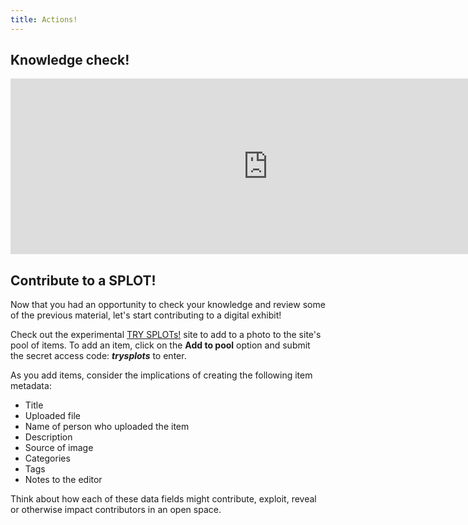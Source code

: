 ```yaml
---
title: Actions!
---
```


## Knowledge check!

<iframe src="https://libstory.ds.lib.uw.edu/h5p/wp-admin/admin-ajax.php?action=h5p_embed&id=3" width="823" height="281" frameborder="0" allowfullscreen="allowfullscreen"></iframe><script src="https://libstory.ds.lib.uw.edu/h5p/wp-content/plugins/h5p/h5p-php-library/js/h5p-resizer.js" charset="UTF-8"></script>

## Contribute to a SPLOT!

Now that you had an opportunity to check your knowledge and review some of the previous material, let's start contributing to a digital exhibit!

Check out the experimental [TRY SPLOTs!](http://libstory.ds.lib.uw.edu/trysplots/) site to add to a photo to the site's pool of items. To add an item, click on the **Add to pool** option and submit the secret access code: ***trysplots*** to enter.

As you add items, consider the implications of creating the following item metadata:

- Title
- Uploaded file
- Name of person who uploaded the item
- Description
- Source of image
- Categories
- Tags
- Notes to the editor

Think about how each of these data fields might contribute, exploit, reveal or otherwise impact contributors in an open space.

